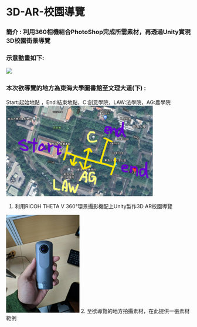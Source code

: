 # 3D-AR-校園導覽
### 簡介 : 利用360相機結合PhotoShop完成所需素材，再透過Unity實現3D校園街景導覽
### 示意動畫如下:
<img src="readme圖庫/示意 (1)-min.gif" width="400"/><br>
### 本次欲導覽的地方為東海大學圖書館至文理大道(下) :
Start:起始地點 ，End:結束地點，C:創意學院，LAW:法學院，AG:農學院 <br>
<img src="readme圖庫/螢幕擷取畫面 2020-10-06 165119.png" width="400"/> 
1. 利用RICOH THETA V 360°環景攝影機配上Unity製作3D AR校園導覽<br>
<img src="readme圖庫/360相機.jpg" width="200"/>
2. 至欲導覽的地方拍攝素材，在此提供一張素材範例

